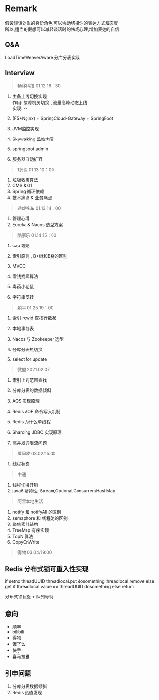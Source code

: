 # Remark
假设谈话对象的身份角色,可以协助切换你的表达方式和态度  
所以,适当的假想可以减轻谈话时的怯场心理,增加表达的自信

## Q&A
LoadTimeWeaverAware
分库分表实现

## Interview
> 畅移科技 01.12 16：30
1.  主备上线切换实现  
作用: 故障机房切换 , 流量高峰动态上线  
实现: --

2. (F5+Nginx) + SpringCloud-Gateway + SpringBoot
3. JVM监控实现
4. Skywalking 监控内容
5. springboot admin

6. 服务器自动扩容

> 1药网 01.13 10：00

1. 垃圾收集算法
2. CMS & G1
3. Spring 循环依赖
4. 技术痛点 & 业务痛点

> 途虎养车 01.13 14：00
1. 管理心得
2. Eureka & Nacos 选型方案

> 酷家乐 01.14 15：00
1. cap 理论
2. 索引原则 , B+树和B树的区别
3. MVCC

4. 零钱找零算法
5. 毒药小老鼠
6. 字符串反转

> 躺平 01.25 19：00
1. 索引 rowid 查找行数据
2. 本地事务表
3. Nacos 与 Zookeeper 选型

4. 分库分表热切换
5. select for update

> 微盟 2021.02.07
1. 索引上的范围查找
2. 分库分表的数据倾斜
3. AQS 实现原理
4. Redis AOF 命令写入机制

5. Redis 为什么单线程
6. Sharding JDBC 实现原理
7. 高并发的限流问题

> 爱回收 03.02/15:00
1. 线程状态

> 中通
1. 线程切换开销
2. java8 新特性; Stream,Optional,ConsurrentHashMap 

> 阿里本地生活
1. notify 和 notifyAll 的区别
2. semaphore 和 线程池的区别
3. 聚集索引结构
4. TreeMap 有序实现
5. TopN 算法
6. CopyOnWrite

> 得物 03.04/19:00

## Redis 分布式锁可重入性实现
if setnx threadUUID
        threadlocal.put 
        dosomething
        threadlocal.remove
else get
    if threadlocal.value == threadUUID
        dosomething
    else 
        return 

分布式锁自旋 + 队列等待

## 意向
* 顺丰
* bilibili
* 得物
* 饿了么
* 快手
* 喜马拉雅

## 引申问题
1. 分库分表数据倾斜
2. Redis 热值发现
